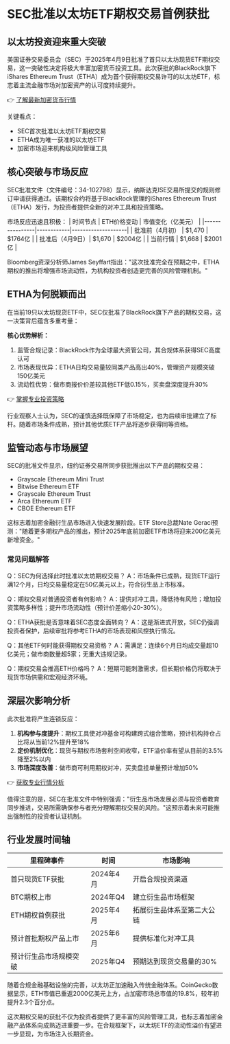 # SEC批准以太坊ETF期权交易首例获批

## 以太坊投资迎来重大突破

美国证券交易委员会（SEC）于2025年4月9日批准了首只以太坊现货ETF期权交易，这一突破性决定将极大丰富加密货币投资工具。此次获批的BlackRock旗下iShares Ethereum Trust（ETHA）成为首个获得期权交易许可的以太坊ETF，标志着主流金融市场对加密资产的认可度持续提升。

👉 [了解最新加密货币行情](https://bit.ly/okx_welcome)

关键看点：
- SEC首次批准以太坊ETF期权交易
- ETHA成为唯一获准的以太坊ETF
- 加密市场迎来机构级风险管理工具

## 核心突破与市场反应

SEC批准文件（文件编号：34-102798）显示，纳斯达克ISE交易所提交的规则修订申请获得通过。该期权合约将基于BlackRock管理的iShares Ethereum Trust（ETHA）发行，为投资者提供全新的对冲工具和投资策略。

市场反应迅速且积极：
| 时间节点       | ETH价格变动 | 市值变化（亿美元） |
|----------------|------------|--------------------|
| 批准前（4月初） | $1,470     | $1764亿           |
| 批准后（4月9日）| $1,670     | $2004亿           |
| 当前行情       | $1,668     | $2001亿           |

Bloomberg资深分析师James Seyffart指出："这次批准完全在预期之中，ETHA期权的推出将增强市场流动性，为机构投资者创造更完善的风险管理机制。"

## ETHA为何脱颖而出

在当前19只以太坊现货ETF中，SEC仅批准了BlackRock旗下产品的期权交易，这一决策背后蕴含多重考量：

**核心优势解析：**
1. 监管合规记录：BlackRock作为全球最大资管公司，其合规体系获得SEC高度认可
2. 市场表现优异：ETHA日均交易量较同类产品高出40%，管理资产规模突破150亿美元
3. 流动性优势：做市商报价价差较其他ETF低0.15%，买卖盘深度提升30%

👉 [掌握专业投资策略](https://bit.ly/okx_welcome)

行业观察人士认为，SEC的谨慎选择既保障了市场稳定，也为后续审批建立了标杆。随着市场条件成熟，预计其他优质ETF产品将逐步获得同等资格。

## 监管动态与市场展望

SEC的批准文件显示，纽约证券交易所同步获批推出以下产品的期权交易：
- Grayscale Ethereum Mini Trust
- Bitwise Ethereum ETF
- Grayscale Ethereum Trust
- Arca Ethereum ETF
- CBOE Ethereum ETF

这标志着加密金融衍生品市场进入快速发展阶段。ETF Store总裁Nate Geraci预测："随着更多期权产品的推出，预计2025年底前加密ETF市场将迎来200亿美元新增资金。"

### 常见问题解答

Q：SEC为何选择此时批准以太坊期权交易？
A：市场条件已成熟，现货ETF运行满12个月，日均交易量稳定在50亿美元以上，符合衍生品上市标准。

Q：期权交易对普通投资者有何影响？
A：提供对冲工具，降低持有风险；增加投资策略多样性；提升市场流动性（预计价差缩小20-30%）。

Q：ETHA获批是否意味着SEC态度全面转向？
A：这是渐进式开放，SEC仍强调投资者保护，后续审批将参考ETHA的市场表现和风控执行情况。

Q：其他ETF何时能获得期权交易资格？
A：需满足：连续6个月日均成交量超10亿美元；做市商数量超5家；无重大违规记录。

Q：期权交易会推高ETH价格吗？
A：短期可能刺激需求，但长期价格仍将取决于现货市场供需和宏观经济环境。

## 深层次影响分析

此次批准将产生连锁反应：
1. **机构参与度提升**：期权工具使对冲基金可构建跨式组合策略，预计机构持仓占比将从当前12%提升至18%
2. **定价机制优化**：现货与期权市场套利空间收窄，ETF溢价率有望从目前的3.5%降至2%以内
3. **市场深度改善**：做市商可利用期权对冲，买卖盘挂单量预计增加50%

👉 [获取专业行情分析](https://bit.ly/okx_welcome)

值得注意的是，SEC在批准文件中特别强调："衍生品市场发展必须与投资者教育同步推进，交易所需确保参与者充分理解期权交易的风险。"这预示着未来可能推出强制性的投资者认证机制。

## 行业发展时间轴

| 里程碑事件                | 时间       | 市场影响                     |
|---------------------------|------------|------------------------------|
| 首只现货ETF获批           | 2024年4月  | 开启合规投资渠道              |
| BTC期权上市               | 2024年Q4   | 建立衍生品市场框架            |
| ETH期权首例获批          | 2025年4月  | 拓展衍生品体系至第二大公链    |
| 预计首批期权产品上市      | 2025年6月  | 提供标准化对冲工具            |
| 预计衍生品市场规模突破    | 2025年Q4   | 预期达到现货交易量的30%       |

随着合规金融基础设施的完善，以太坊正加速融入传统金融体系。CoinGecko数据显示，ETH市值已重返2000亿美元上方，占加密市场总市值的19.8%，较年初提升2.3个百分点。

这次期权交易的获批不仅为投资者提供了更丰富的风险管理工具，也标志着加密金融产品体系向成熟迈进重要一步。在合规框架下，以太坊ETF的流动性溢价有望进一步显现，为市场注入长期资金。